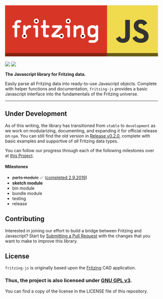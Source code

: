 ![FritzingJS](./logo.png?raw=true "FritzingJS")

![](https://img.shields.io/badge/CODE%20STYLE-STANDARD-d73526.svg?longCache=true&style=flat-square)
![](https://img.shields.io/badge/VERSION-0.3.0-c6af16.svg?longCache=true&style=flat-square)

**The Javascript library for Fritzing data.**

 Easily parse all Fritzing data into ready-to-use Javascript objects. Complete with helper functions and documentation, `fritzing-js` provides a basic Javascript interface into the fundamentals of the Fritzing universe.

-------------------------------------------------------------

## Under Development

As of this writing, the library has transitioned from `stable` to `development` as we work on modularizing, documenting, and expanding it for official release on `npm`. You can still find the old version in [Release v0.2.0](https://github.com/freetzing/fritzing-js/releases/tag/v0.2.0), complete with basic examples and supportive of *all* Fritzing data types.

You can follow our progress through each of the following milestones over at [this Project](https://github.com/orgs/freetzing/projects/2).

#### Milestones
- ~~parts module~~ ✅ ([completed 2.9.2019](https://github.com/freetzing/fritzing-js/blob/master/lib/part.js))
- **sketch module**
- bin module
- bundle module
- testing
- release

## Contributing

Interested in joining our effort to build a bridge between Fritzing and Javascript? Start by [Submitting a Pull Request](https://github.com/freetzing/fritzing-js/compare) with the changes that you want to make to improve this library.

## License

`fritzing-js` is originally based upon the [Fritzing](https://github.com/fritzing/fritzing-app) CAD application.

### **Thus, the project is also licensed under [GNU GPL v3](https://www.gnu.org/licenses/gpl-3.0.en.html).**
 You can find a copy of the license in the LICENSE file of this repository. 
